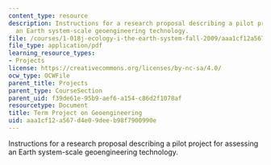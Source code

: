 ```yaml
---
content_type: resource
description: Instructions for a research proposal describing a pilot project for assessing
  an Earth system-scale geoengineering technology.
file: /courses/1-018j-ecology-i-the-earth-system-fall-2009/aaa1cf12a567d4e09deeb98f7900990e_MIT1_018JF09_Term_Project.pdf
file_type: application/pdf
learning_resource_types:
- Projects
license: https://creativecommons.org/licenses/by-nc-sa/4.0/
ocw_type: OCWFile
parent_title: Projects
parent_type: CourseSection
parent_uid: f39de61e-95b9-aef6-a154-c86d2f1078af
resourcetype: Document
title: Term Project on Geoengineering
uid: aaa1cf12-a567-d4e0-9dee-b98f7900990e
---
```

Instructions for a research proposal describing a pilot project for assessing an Earth system-scale geoengineering technology.